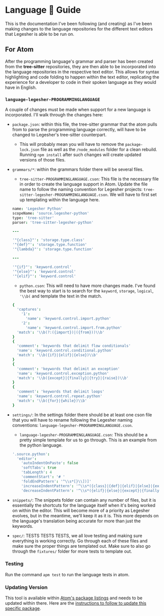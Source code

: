# Language :loudspeaker: Guide

This is the documentation I've been following (and creating) as I've been making changes to the language repositories for the different text editors that Legesher is able to be run on.

## For Atom
After the programming language's grammar and parser has been created from the **tree-sitter** repositories, they are then able to be incorporated into the language repositories in the respective text editor. This allows for syntax highlighting and code folding to happen within the text editor, replicating the experience for a developer to code in their spoken language as they would have in English.

### `language-legesher-PROGRAMMINGLANGUAGE`
A couple of changes must be made when support for a new language is incorporated. I'll walk through the changes here:

-   `package.json`: within this file, the tree-sitter grammar that the atom pulls from to parse the programming language correctly, will have to be changed to Legesher's tree-sitter counterpart.
    -   This will probably mean you will have to remove the `package-lock.json` file as well as the `/node_modules` folder for a clean rebuild. Running `npm install` after such changes will create updated versions of those files.
-   `grammars/*`: within the grammars folder there will be several files.
    -   `tree-sitter-PROGRAMMINGLANGUAGE.cson`: This file is the necessary file in order to create the language support in Atom. Update the file name to follow the naming convention for Legesher projects: `tree-sitter-legesher-PROGRAMMINGLANGUAGE.cson`. We will have to first set up templating within the language here.
    ``` cson
    name: 'Legesher Python'
    scopeName: 'source.legesher-python'
    type: 'tree-sitter'
    parser: 'tree-sitter-legesher-python'

    ---

    '"{class}"': 'storage.type.class'
    '"{def}"': 'storage.type.function'
    '"{lambda}"': 'storage.type.function'

    ---

    '"{if}"': 'keyword.control'
    '"{else}"': 'keyword.control'
    '"{elif}"': 'keyword.control'
    ```
    -   `python.cson`: This will need to have more changes made. I've found the best way to start is to search for the `keyword`, `storage`, `logical`, `'\\b(` and template the text in the match.
    ``` cson
    {
      'captures':
        '1':
          'name': 'keyword.control.import.python'
        '2':
          'name': 'keyword.control.import.from.python'
      'match': '\\b(?:({import})|({from}))\\b'
    }
    {
      'comment': 'keywords that delimit flow conditionals'
      'name': 'keyword.control.conditional.python'
      'match': '\\b({if}|{elif}|{else})\\b'
    }
    {
      'comment': 'keywords that delimit an exception'
      'name': 'keyword.control.exception.python'
      'match': '\\b({except}|{finally}|{try}|{raise})\\b'
    }
    {
      'comment': 'keywords that delimit loops'
      'name': 'keyword.control.repeat.python'
      'match': '\\b({for}|{while})\\b'
    }
    ```
-   `settings/`: In the settings folder there should be at least one cson file that you will have to rename following the Legesher naming conventions: `language-legesher-PROGRAMMINGLANGUAGE.cson`.
    -   `language-legesher-PROGRAMMINGLANGUAGE.cson`: This should be a pretty simple template for us to go through. This is an example from the python language.
    ``` cson
    '.source.python':
      'editor':
        'autoIndentOnPaste': false
        'softTabs': true
        'tabLength': 4
        'commentStart': '# '
        'foldEndPattern': '^\\s*[}\\])]'
        'increaseIndentPattern': '^\\s*({class}|{def}|{elif}|{else}|{except}|{finally}|{for}|{if}|{try}|{with}|{while}|{async}\\s+({def}|{for}|{with}))\\b.*:\\s*$'
        'decreaseIndentPattern': '^\\s*({elif}|{else}|{except}|{finally})\\b.*:\\s*$'
     ```
-   `snippets/`: The snippets folder can contain any number of files, but it is essentially the shortcuts for the language itself when it's being worked on within the editor. This will become more of a priority as Legesher evolves, but in the meantime, we'll keep it as it is. This more depends on the language's translation being accurate for more than just the keywords.

-   `spec/`: TESTS TESTS TESTS, we all love testing and making sure everything is working correctly. Go through each of these files and make sure the proper things are templated out. Make sure to also go through the `fixtures/` folder for more tests to template out.

### Testing
Run the command `apm test` to run the language tests in atom.

### Updating Version
This tool is available within [Atom's package listings](https://atom.io/packages/language-legesher-python) and needs to be updated within there. Here are the [instructions to follow to update this specific package](https://flight-manual.atom.io/hacking-atom/sections/publishing/).
